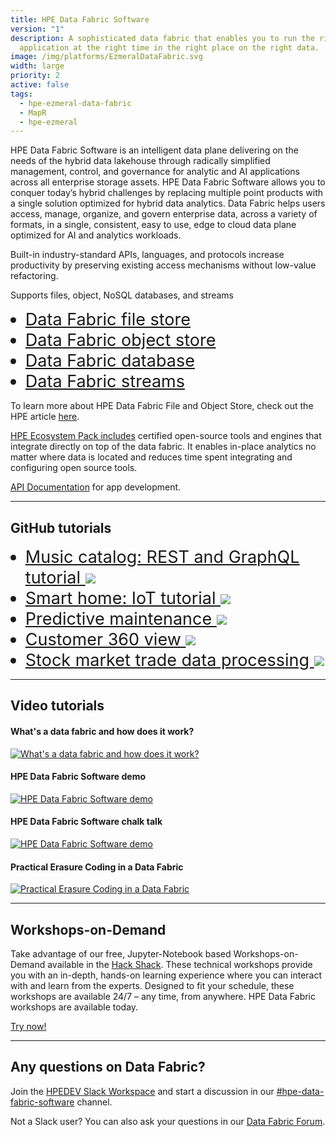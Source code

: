 ```yaml
---
title: HPE Data Fabric Software
version: "1"
description: A sophisticated data fabric that enables you to run the right
  application at the right time in the right place on the right data.
image: /img/platforms/EzmeralDataFabric.svg
width: large
priority: 2
active: false
tags:
  - hpe-ezmeral-data-fabric
  - MapR
  - hpe-ezmeral
---
```

<style>
li {
   font-size: 27px;
   line-height: 33px;
   max-width: none;
}
</style>

HPE Data Fabric Software is an intelligent data plane delivering on the needs of the hybrid data lakehouse through radically simplified management, control, and governance for analytic and AI applications across all enterprise storage assets. HPE Data Fabric Software allows you to conquer today’s hybrid challenges by replacing multiple point products with a single solution optimized for hybrid data analytics. Data Fabric helps users access, manage, organize, and govern enterprise data, across a variety of formats, in a single, consistent, easy to use, edge to cloud data plane optimized for AI and analytics workloads. 

Built-in industry-standard APIs, languages, and protocols increase productivity by preserving existing access mechanisms without low-value refactoring.

Supports files, object, NoSQL databases, and streams

* [Data Fabric file store](https://docs.datafabric.hpe.com/70/MapROverview/File-Store.html#MapR-XD)
* [Data Fabric object store](https://docs.datafabric.hpe.com/70/MapROverview/HPE-Ezmeral-Data-Fabric-Object-Store.html)
* [Data Fabric database](https://docs.datafabric.hpe.com/70/MapROverview/maprDB-overview.html#maprDB-overview)
* [Data Fabric streams](https://docs.datafabric.hpe.com/70/MapROverview/c_mapr_streams.html)

To learn more about HPE Data Fabric File and Object Store, check out the HPE article [here](https://community.hpe.com/t5/HPE-Ezmeral-Uncut/HPE-Ezmeral-Data-Fabric-File-and-Object-Store-Benefits-and/ba-p/7168604#.YrHKV3ZByXI).

[HPE Ecosystem Pack includes](https://docs.datafabric.hpe.com/70/c_ecosystem_intro.html) certified open-source tools and engines that integrate directly on top of the data fabric. It enables in-place analytics no matter where data is located and reduces time spent integrating and configuring open source tools.

[API Documentation](https://docs.datafabric.hpe.com/home/) for app development.

- - -

## GitHub tutorials

* [Music catalog: REST and GraphQL tutorial ![](Github)](https://github.com/mapr-demos/mapr-music)[](https://github.com/mapr-demos/mapr-smart-home)
* [Smart home: IoT tutorial ![](Github)](https://github.com/mapr-demos/mapr-smart-home)
* [Predictive maintenance ![](Github)](https://github.com/mapr-demos/predictive-maintenance)
* [Customer 360 view ![](Github)](https://github.com/mapr-demos/customer360)
* [Stock market trade data processing ![](Github)](https://github.com/mapr-demos/finserv-application-blueprint)

- - -

## Video tutorials

#### What's a data fabric and how does it work?

[![What's a data fabric and how does it work?](https://img.youtube.com/vi/qi6sTvu8osk/hqdefault.jpg)](https://youtu.be/qi6sTvu8osk)

#### HPE Data Fabric Software demo

[![HPE Data Fabric Software demo](https://img.youtube.com/vi/ufPMtrDPvf0/hqdefault.jpg)](https://youtu.be/ufPMtrDPvf0)

#### HPE Data Fabric Software chalk talk

[![HPE Data Fabric Software demo](https://img.youtube.com/vi/tE91W3DQuNU/hqdefault.jpg)](https://www.youtube.com/watch?v=tE91W3DQuNU)

#### Practical Erasure Coding in a Data Fabric

[![Practical Erasure Coding in a Data Fabric](https://img.youtube.com/vi/-6IBKLiOb_Q/hqdefault.jpg)](https://youtu.be/-6IBKLiOb_Q)

- - -

## Workshops-on-Demand

Take advantage of our free, Jupyter-Notebook based Workshops-on-Demand available in the [Hack Shack](/hackshack/). These technical workshops provide you with an in-depth, hands-on learning experience where you can interact with and learn from the experts. Designed to fit your schedule, these workshops are available 24/7 – any time, from anywhere. HPE Data Fabric workshops are available today.

<link rel="stylesheet" href="https://www.w3schools.com/w3css/4/w3.css">
<div class="w3-container w3-center w3-margin-bottom">
  <a href="/hackshack/workshops"><button type="button" class="button">Try now!</button></a>
</div>

- - -

## Any questions on Data Fabric?

Join the [HPEDEV Slack Workspace](https://slack.hpedev.io/) and start a discussion in our [\#hpe-data-fabric-software](https://hpedev.slack.com/archives/CU3JRBTB7) channel.

Not a Slack user? You can also ask your questions in our [Data Fabric Forum](https://hpe.com/forum/ezmeral).